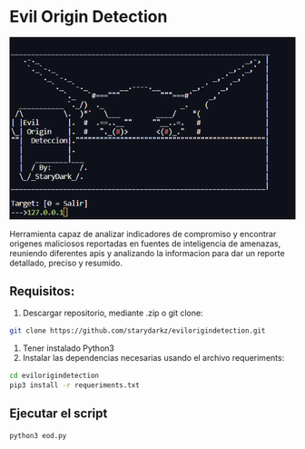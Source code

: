# Evil Origin Detection
![](https://github.com/starydarkz/evilorigindetection/blob/main/image.png)


Herramienta capaz de analizar indicadores de compromiso y encontrar origenes maliciosos reportadas en fuentes de inteligencia de amenazas, reuniendo diferentes apis y analizando la informacion para dar un reporte detallado, preciso y resumido.

## Requisitos:
1. Descargar repositorio, mediante .zip o git clone:
```bash
git clone https://github.com/starydarkz/evilorigindetection.git
```
1. Tener instalado Python3
2. Instalar las dependencias necesarias usando el archivo requeriments:
```bash
cd evilorigindetection
pip3 install -r requeriments.txt
```

## Ejecutar el script
```bash
python3 eod.py
```
